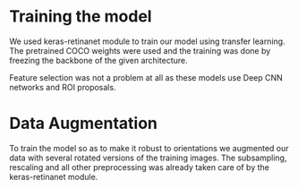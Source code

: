# Training the model

We used keras-retinanet module to train our model using transfer learning. The pretrained COCO weights were used and the training was done by freezing the 
backbone of the given architecture.

Feature selection was not a problem at all as these models use Deep CNN networks and ROI proposals.

# Data Augmentation

To train the model so as to make it robust to orientations we augmented our data with several rotated versions of the training images.
The subsampling, rescaling and all other preprocessing was already taken care of by the keras-retinanet module.